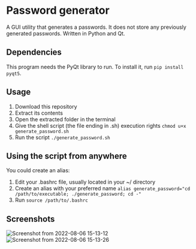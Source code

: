 # Password generator
A GUI utility that generates a passwords. It does not store any previously generated passwords.
Written in Python and Qt.

## Dependencies
This program needs the PyQt library to run. To install it, run ```pip install pyqt5```.

## Usage
1. Download this repository
2. Extract its contents
3. Open the extracted folder in the terminal
4. Give the shell script (the file ending in .sh) execution rights ```chmod u+x generate_password.sh```
5. Run the script ```./generate_password.sh```

## Using the script from anywhere
You could create an alias:
1. Edit your .bashrc file, usually located in your ~/ directory
2. Create an alias with your preferred name ```alias generate_password="cd /path/to/executable; ./generate_password; cd -"```
3. Run ```source /path/to/.bashrc```

## Screenshots
![Screenshot from 2022-08-06 15-13-12](https://user-images.githubusercontent.com/93083490/183244663-84884d78-710b-4240-8529-208b7bc9280c.png)
![Screenshot from 2022-08-06 15-13-26](https://user-images.githubusercontent.com/93083490/183244668-03344655-83ec-4bc2-8df1-1f9bd1d6b471.png)
